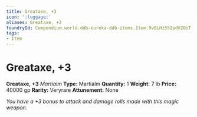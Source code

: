 ```yaml
---
title: Greataxe, +3
icon: ':luggage:'
aliases: Greataxe, +3
foundryId: Compendium.world.ddb-eureka-ddb-items.Item.9vBLHz55IpdVZOiT
tags:
- Item
---
```


# Greataxe, +3

**Greataxe, +3**
_Martialm_
**Type:** Martialm
**Quantity:** 1
**Weight:** 7 lb
**Price:** 40000 gp
**Rarity:** Veryrare
**Attunement:** None

*You have a +3 bonus to attack and damage rolls made with this magic weapon.*